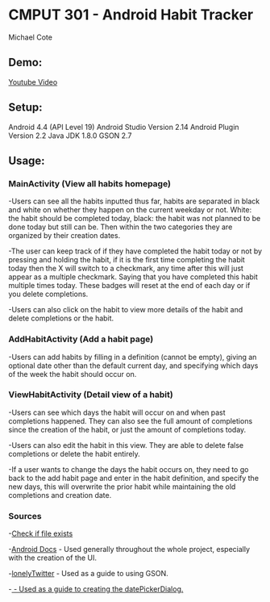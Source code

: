 <h1>CMPUT 301 - Android Habit Tracker</h1>
Michael Cote

<h2>Demo:</h2>
<a href="https://www.youtube.com/watch?v=-kewEkleU3g">Youtube Video</a>

<h2>Setup:</h2>
Android 4.4 (API Level 19)
Android Studio Version 2.14
Android Plugin Version 2.2
Java JDK 1.8.0
GSON 2.7

<h2>Usage:</h2>
<h3>MainActivity (View all habits homepage)</h3>
  
  -Users can see all the habits inputted thus far, habits are separated in black and white on whether they happen on the current weekday or not. White: the habit should be completed today, black: the habit was not planned to be done today but still can be. Then within the two categories they are organized by their creation dates. 
  
  -The user can keep track of if they have completed the habit today or not by pressing and holding the habit, if it is the first time completing the habit today then the X will switch to a checkmark, any time after this will just appear as a multiple checkmark. Saying that you have completed this habit multiple times today. These badges will reset at the end of each day or if you delete completions.

  -Users can also click on the habit to view more details of the habit and delete completions or the habit.
  
<h3>AddHabitActivity (Add a habit page)</h3>

  -Users can add habits by filling in a definition (cannot be empty), giving an optional date other than the default current day, and specifying which days of the week the habit should occur on.
  
<h3>ViewHabitActivity (Detail view of a habit)</h3>

  -Users can see which days the habit will occur on and when past completions happened. They can also see the full amount of completions since the creation of the habit, or just the amount of completions today.
  
  -Users can also edit the habit in this view. They are able to delete false completions or delete the habit entirely.
  
  -If a user wants to change the days the habit occurs on, they need to go back to the add habit page and enter in the habit definition, and specify the new days, this will overwrite the prior habit while maintaining the old completions and creation date.
  
<h3>Sources</h3>

  -<a href="http://stackoverflow.com/questions/8867334/check-if-a-file-exists-before-calling-openfileinput">Check if file exists</a>
  
  -<a href="https://developer.android.com/index.html">Android Docs</a> - Used generally throughout the whole project, especially with the creation of the UI.
  
  -<a href="https://github.com/joshua2ua/lonelyTwitter">lonelyTwitter</a> - Used as a guide to using GSON.
  
  -<a href="http://www.tutorialspoint.com/android/android_datepicker_control.htm"> - Used as a guide to creating the datePickerDialog.
